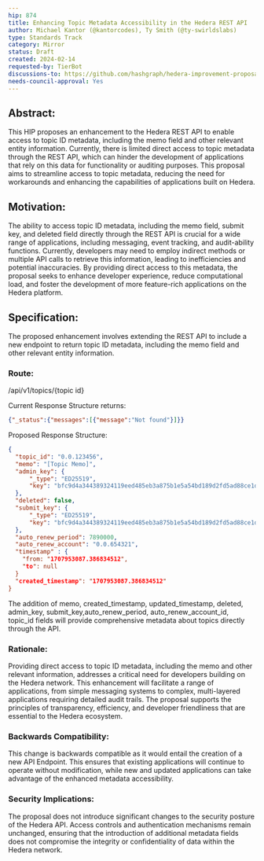 ```yaml
---
hip: 874
title: Enhancing Topic Metadata Accessibility in the Hedera REST API
author: Michael Kantor (@kantorcodes), Ty Smith (@ty-swirldslabs)
type: Standards Track
category: Mirror
status: Draft
created: 2024-02-14
requested-by: TierBot
discussions-to: https://github.com/hashgraph/hedera-improvement-proposal/pull/883
needs-council-approval: Yes
---
```


## Abstract:
This HIP proposes an enhancement to the Hedera REST API to enable access to topic ID metadata, including the memo field and other relevant entity information. Currently, there is limited direct access to topic metadata through the REST API, which can hinder the development of applications that rely on this data for functionality or auditing purposes. This proposal aims to streamline access to topic metadata, reducing the need for workarounds and enhancing the capabilities of applications built on Hedera.

## Motivation:
The ability to access topic ID metadata, including the memo field, submit key, and deleted field directly through the REST API is crucial for a wide range of applications, including messaging, event tracking, and audit-ability functions. Currently, developers may need to employ indirect methods or multiple API calls to retrieve this information, leading to inefficiencies and potential inaccuracies. By providing direct access to this metadata, the proposal seeks to enhance developer experience, reduce computational load, and foster the development of more feature-rich applications on the Hedera platform.

## Specification:
The proposed enhancement involves extending the REST API to include a new endpoint to return topic ID metadata, including the memo field and other relevant entity information.

### Route:
/api/v1/topics/{topic id}

Current Response Structure returns:
```json
{"_status":{"messages":[{"message":"Not found"}]}}
```

Proposed Response Structure:
```json
{
  "topic_id": "0.0.123456",
  "memo": "[Topic Memo]",
  "admin_key": {
      "_type": "ED25519",
      "key": "bfc9d4a344389324119eed485eb3a875b1e5a54bd189d2fd5ad88ce1d3473dee"
  },
  "deleted": false,
  "submit_key": {
      "_type": "ED25519",
      "key": "bfc9d4a344389324119eed485eb3a875b1e5a54bd189d2fd5ad88ce1d3473dee"
  },
  "auto_renew_period": 7890000,
  "auto_renew_account": "0.0.654321",
  "timestamp" : {
    "from: "1707953087.386834512",
    "to": null
  }
  "created_timestamp": "1707953087.386834512"
}
```

The addition of memo, created_timestamp, updated_timestamp, deleted, admin_key, submit_key,auto_renew_period, auto_renew_account_id, topic_id fields will provide comprehensive metadata about topics directly through the API.

### Rationale:
Providing direct access to topic ID metadata, including the memo and other relevant information, addresses a critical need for developers building on the Hedera network. This enhancement will facilitate a range of applications, from simple messaging systems to complex, multi-layered applications requiring detailed audit trails. The proposal supports the principles of transparency, efficiency, and developer friendliness that are essential to the Hedera ecosystem.

### Backwards Compatibility:
This change is backwards compatible as it would entail the creation of a new API Endpoint. This ensures that existing applications will continue to operate without modification, while new and updated applications can take advantage of the enhanced metadata accessibility.

### Security Implications:
The proposal does not introduce significant changes to the security posture of the Hedera API. Access controls and authentication mechanisms remain unchanged, ensuring that the introduction of additional metadata fields does not compromise the integrity or confidentiality of data within the Hedera network.
